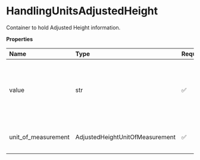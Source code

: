 # HandlingUnitsAdjustedHeight

Container to hold Adjusted Height information.

**Properties**

| Name                | Type                            | Required | Description                                                                                                                        |
| :------------------ | :------------------------------ | :------- | :--------------------------------------------------------------------------------------------------------------------------------- |
| value               | str                             | ✅       | Adjusted Height value for the handling unit. Height Adjustment is done only when Handling unit type is SKD = Skid or PLT = Pallet. |
| unit_of_measurement | AdjustedHeightUnitOfMeasurement | ✅       | Container for UnitOfMeasurement for the adjusted height.                                                                           |

<!-- This file was generated by liblab | https://liblab.com/ -->
